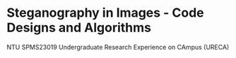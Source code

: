 # Steganography in Images - Code Designs and Algorithms
NTU SPMS23019 Undergraduate Research Experience on CAmpus (URECA)
